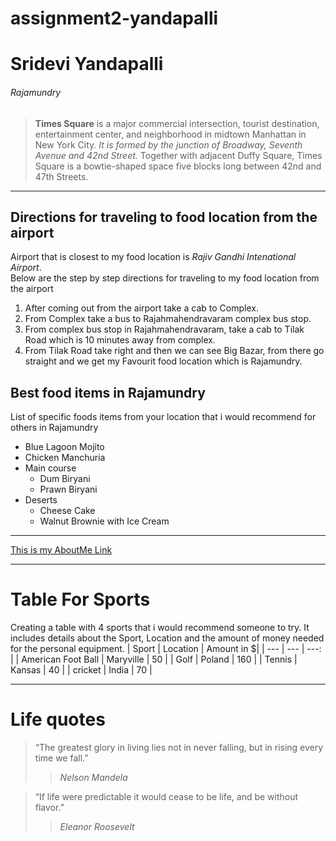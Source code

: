# assignment2-yandapalli
# Sridevi Yandapalli
###### Rajamundry
> **Times Square** is a major commercial intersection, tourist destination, entertainment center, and neighborhood in midtown Manhattan in New York City. *It is formed by the junction of Broadway, Seventh Avenue and 42nd Street.* Together with adjacent Duffy Square, Times Square is a bowtie-shaped space five blocks long between 42nd and 47th Streets.

---

## Directions for traveling to food location from the airport

Airport that is closest to my food location is *Rajiv Gandhi Intenational Airport*.<br>
Below are the step by step directions for traveling to my food location from the airport
1. After coming out from the airport take a cab to Complex.
2. From Complex take a bus to Rajahmahendravaram complex bus stop.
3. From complex bus stop in Rajahmahendravaram, take a cab to Tilak Road which is 10 minutes away from complex.
4. From Tilak Road take right and then we can see Big Bazar, from there go straight and we get my Favourit food location which is Rajamundry.

## Best food items in Rajamundry

List of specific foods items from your location that i would recommend for others in Rajamundry 
- Blue Lagoon Mojito
- Chicken Manchuria
- Main course
    - Dum Biryani
    - Prawn Biryani
- Deserts
    - Cheese Cake
    - Walnut Brownie with Ice Cream

---

[This is my AboutMe Link](https://github.com/sridevi111/assignment2-yandapalli/blob/main/AboutMe.md)

---

# Table For Sports

Creating a table with 4 sports that i would recommend someone to try. It includes details about the Sport, Location and the amount of money needed for the personal equipment.
| Sport | Location | Amount in $|
| --- | --- | ---: |
| American Foot Ball | Maryville | 50 |
| Golf | Poland | 160 |
| Tennis | Kansas | 40 |
| cricket | India | 70 |

---

# Life quotes

> “The greatest glory in living lies not in never falling, but in rising every time we fall.”
>> *Nelson Mandela*

> “If life were predictable it would cease to be life, and be without flavor.”
>> *Eleanor Roosevelt*